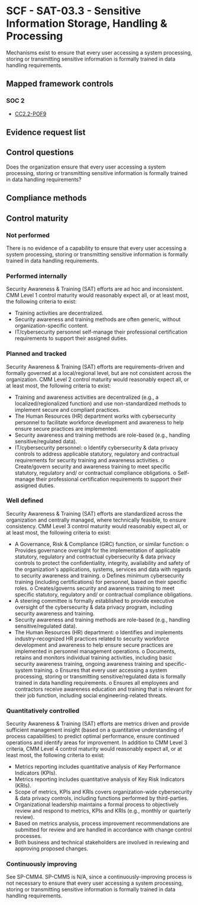# SCF - SAT-03.3 - Sensitive Information Storage, Handling & Processing
Mechanisms exist to ensure that every user accessing a system processing, storing or transmitting sensitive information is formally trained in data handling requirements.
## Mapped framework controls
### SOC 2
- [CC2.2-POF9](../soc2/cc22-pof9.md)

## Evidence request list


## Control questions
Does the organization ensure that every user accessing a system processing, storing or transmitting sensitive information is formally trained in data handling requirements?

## Compliance methods


## Control maturity
### Not performed
There is no evidence of a capability to ensure that every user accessing a system processing, storing or transmitting sensitive information is formally trained in data handling requirements.

### Performed internally
Security Awareness & Training (SAT) efforts are ad hoc and inconsistent. CMM Level 1 control maturity would reasonably expect all, or at least most, the following criteria to exist:
- Training activities are decentralized.
- Security awareness and training methods are often generic, without organization-specific content.
- IT/cybersecurity personnel self-manage their professional certification requirements to support their assigned duties.

### Planned and tracked
Security Awareness & Training (SAT) efforts are requirements-driven and formally governed at a local/regional level, but are not consistent across the organization. CMM Level 2 control maturity would reasonably expect all, or at least most, the following criteria to exist:
- Training and awareness activities are decentralized (e.g., a localized/regionalized function) and use non-standardized methods to implement secure and compliant practices.
- The Human Resources (HR) department works with cybersecurity personnel to facilitate workforce development and awareness to help ensure secure practices are implemented.
- Security awareness and training methods are role-based (e.g., handling sensitive/regulated data).
- IT/cybersecurity personnel:
o	Identify cybersecurity & data privacy controls to address applicable statutory, regulatory and contractual requirements for security training and awareness activities.
o	Create/govern security and awareness training to meet specific statutory, regulatory and/ or contractual compliance obligations.
o	Self-manage their professional certification requirements to support their assigned duties.

### Well defined
Security Awareness & Training (SAT) efforts are standardized across the organization and centrally managed, where technically feasible, to ensure consistency. CMM Level 3 control maturity would reasonably expect all, or at least most, the following criteria to exist:
- A Governance, Risk & Compliance (GRC) function, or similar function:
o	Provides governance oversight for the implementation of applicable statutory, regulatory and contractual cybersecurity & data privacy controls to protect the confidentiality, integrity, availability and safety of the organization's applications, systems, services and data with regards to security awareness and training.
o	Defines minimum cybersecurity training (including certifications) for personnel, based on their specific roles.
o	Creates/governs security and awareness training to meet specific statutory, regulatory and/ or contractual compliance obligations.
- A steering committee is formally established to provide executive oversight of the cybersecurity & data privacy program, including security awareness and training.
- Security awareness and training methods are role-based (e.g., handling sensitive/regulated data).
- The Human Resources (HR) department:
o	Identifies and implements industry-recognized HR practices related to security workforce development and awareness to help ensure secure practices are implemented in personnel management operations.
o	Documents, retains and monitors individual training activities, including basic security awareness training, ongoing awareness training and specific-system training.
o	Ensures that every user accessing a system processing, storing or transmitting sensitive/regulated data is formally trained in data handling requirements.
o	Ensures all employees and contractors receive awareness education and training that is relevant for their job function, including social engineering-related threats.

### Quantitatively controlled
Security Awareness & Training (SAT) efforts are metrics driven and provide sufficient management insight (based on a quantitative understanding of process capabilities) to predict optimal performance, ensure continued operations and identify areas for improvement. In addition to CMM Level 3 criteria, CMM Level 4 control maturity would reasonably expect all, or at least most, the following criteria to exist:
- Metrics reporting includes quantitative analysis of Key Performance Indicators (KPIs).
- Metrics reporting includes quantitative analysis of Key Risk Indicators (KRIs).
- Scope of metrics, KPIs and KRIs covers organization-wide cybersecurity & data privacy controls, including functions performed by third-parties.
- Organizational leadership maintains a formal process to objectively review and respond to metrics, KPIs and KRIs (e.g., monthly or quarterly review).
- Based on metrics analysis, process improvement recommendations are submitted for review and are handled in accordance with change control processes.
- Both business and technical stakeholders are involved in reviewing and approving proposed changes.

### Continuously improving
See SP-CMM4. SP-CMM5 is N/A, since a continuously-improving process is not necessary to ensure that every user accessing a system processing, storing or transmitting sensitive information is formally trained in data handling requirements.
